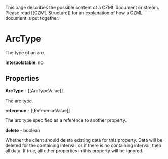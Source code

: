 This page describes the possible content of a CZML document or stream. Please read [[CZML Structure]] for an explanation of how a CZML document is put together.

# ArcType

The type of an arc.

**Interpolatable**: no

## Properties

**ArcType** - [[ArcTypeValue]]

The arc type.


**reference** - [[ReferenceValue]]

The arc type specified as a reference to another property.


**delete** - boolean

Whether the client should delete existing data for this property. Data will be deleted for the containing interval, or if there is no containing interval, then all data. If true, all other properties in this property will be ignored.


